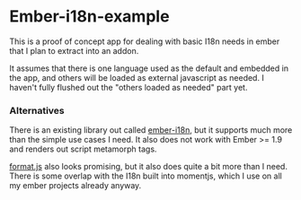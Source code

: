 # Ember-i18n-example

This is a proof of concept app for dealing with basic I18n needs in ember that I plan to extract into an addon.

It assumes that there is one language used as the default and embedded in the app, and others will be loaded as external javascript as needed. I haven't fully flushed out the "others loaded as needed" part yet.

### Alternatives

There is an existing library out called [ember-i18n](https://github.com/jamesarosen/ember-i18n), but it supports much more than the simple use cases I need. It also does not work with Ember >= 1.9 and renders out script metamorph tags.

[format.js](http://formatjs.io) also looks promising, but it also does quite a bit more than I need. There is some overlap with the I18n built into momentjs, which I use on all my ember projects already anyway.